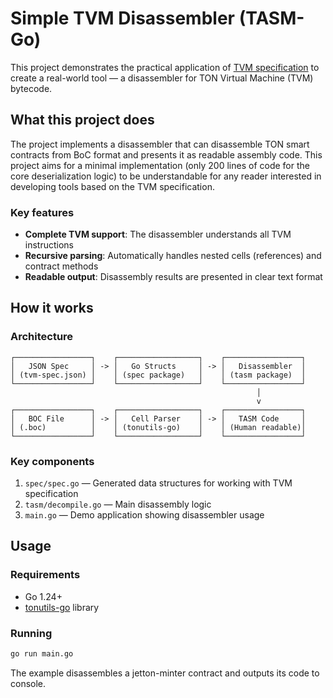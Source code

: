 # Simple TVM Disassembler (TASM-Go)

This project demonstrates the practical application
of [TVM specification](https://github.com/ton-blockchain/tvm-specification) to
create a real-world tool — a disassembler for TON Virtual Machine (TVM)
bytecode.

## What this project does

The project implements a disassembler that can disassemble TON smart contracts
from BoC format and presents it as readable assembly code. This project aims for a minimal implementation (only 200
lines of code for the core deserialization logic) to be understandable for any reader interested in
developing tools based on the TVM specification.

### Key features

- **Complete TVM support**: The disassembler understands all TVM instructions
- **Recursive parsing**: Automatically handles nested cells (references) and
  contract methods
- **Readable output**: Disassembly results are presented in clear text format

## How it works

### Architecture

```
┌─────────────────┐    ┌──────────────────┐    ┌─────────────────┐
│   JSON Spec     │ -> │   Go Structs     │ -> │   Disassembler  │
│ (tvm-spec.json) │    │ (spec package)   │    │ (tasm package)  │
└─────────────────┘    └──────────────────┘    └─────────────────┘
                                                       │
                                                       v
┌─────────────────┐    ┌──────────────────┐    ┌─────────────────┐
│   BOC File      │ -> │   Cell Parser    │ -> │   TASM Code     │
│ (.boc)          │    │ (tonutils-go)    │    │ (Human readable)│
└─────────────────┘    └──────────────────┘    └─────────────────┘
```

### Key components

1. `spec/spec.go` — Generated data structures for working with TVM
   specification
2. `tasm/decompile.go` — Main disassembly logic
3. `main.go` — Demo application showing disassembler usage

## Usage

### Requirements

- Go 1.24+
- [tonutils-go](https://github.com/xssnick/tonutils-go) library

### Running

```bash
go run main.go
```

The example disassembles a jetton-minter contract and outputs its code to
console.
